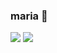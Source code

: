### maria 👋

![](https://media1.tenor.com/m/fmsSGumIhDoAAAAC/burla-risa.gif)
![](https://media1.tenor.com/m/6QsWusyw81wAAAAC/anakin-ahsoka-show-anakin-ahsoka-2023.gif)
